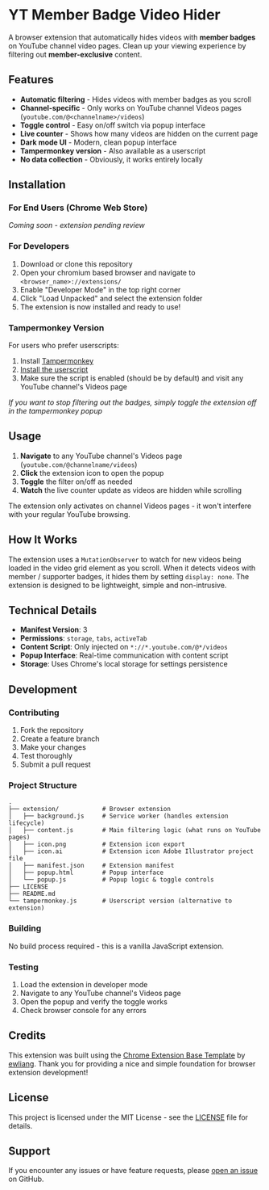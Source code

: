 # YT Member Badge Video Hider

A browser extension that automatically hides videos with **member badges** on YouTube channel video pages. Clean up your viewing experience by filtering out **member-exclusive** content.

## Features

- **Automatic filtering** - Hides videos with member badges as you scroll
- **Channel-specific** - Only works on YouTube channel Videos pages (`youtube.com/@<channelname>/videos`)
- **Toggle control** - Easy on/off switch via popup interface
- **Live counter** - Shows how many videos are hidden on the current page
- **Dark mode UI** - Modern, clean popup interface
- **Tampermonkey version** - Also available as a userscript
- **No data collection** - Obviously, it works entirely locally

## Installation

### For End Users (Chrome Web Store)

*Coming soon - extension pending review*

### For Developers

1. Download or clone this repository
2. Open your chromium based browser and navigate to `<browser_name>://extensions/`
3. Enable "Developer Mode" in the top right corner
4. Click "Load Unpacked" and select the extension folder
5. The extension is now installed and ready to use!

### Tampermonkey Version

For users who prefer userscripts:
1. Install [Tampermonkey](https://www.tampermonkey.net/)
2. [Install the userscript](userscript.js)
3. Make sure the script is enabled (should be by default) and visit any YouTube channel's Videos page

*If you want to stop filtering out the badges, simply toggle the extension off in the tampermonkey popup*

## Usage

1. **Navigate** to any YouTube channel's Videos page (`youtube.com/@channelname/videos`)
2. **Click** the extension icon to open the popup
3. **Toggle** the filter on/off as needed
4. **Watch** the live counter update as videos are hidden while scrolling

The extension only activates on channel Videos pages - it won't interfere with your regular YouTube browsing.

## How It Works

The extension uses a `MutationObserver` to watch for new videos being loaded in the video grid element as you scroll. When it detects videos with member / supporter badges, it hides them by setting `display: none`. The extension is designed to be lightweight, simple and non-intrusive.

## Technical Details

- **Manifest Version**: 3
- **Permissions**: `storage`, `tabs`, `activeTab`
- **Content Script**: Only injected on `*://*.youtube.com/@*/videos`
- **Popup Interface**: Real-time communication with content script
- **Storage**: Uses Chrome's local storage for settings persistence

## Development

### Contributing

1. Fork the repository
2. Create a feature branch
3. Make your changes
4. Test thoroughly
5. Submit a pull request


### Project Structure

```
.
├── extension/            # Browser extension
│   ├── background.js     # Service worker (handles extension lifecycle)
│   ├── content.js        # Main filtering logic (what runs on YouTube pages)
│   ├── icon.png          # Extension icon export
│   ├── icon.ai           # Extension icon Adobe Illustrator project file
│   ├── manifest.json     # Extension manifest
│   ├── popup.html        # Popup interface
│   └── popup.js          # Popup logic & toggle controls
├── LICENSE               
├── README.md             
└── tampermonkey.js       # Userscript version (alternative to extension)
```

### Building

No build process required - this is a vanilla JavaScript extension.

### Testing

1. Load the extension in developer mode
2. Navigate to any YouTube channel's Videos page
3. Open the popup and verify the toggle works
4. Check browser console for any errors

## Credits

This extension was built using the [Chrome Extension Base Template](https://github.com/ewliang/Chrome-Extension-Base-Template) by [ewliang](https://github.com/ewliang). Thank you for providing a nice and simple foundation for browser extension development!

## License

This project is licensed under the MIT License - see the [LICENSE](LICENSE) file for details.

## Support

If you encounter any issues or have feature requests, please [open an issue](https://github.com/ErykDarnowski/yt-member-badge-video-hider/issues) on GitHub.
